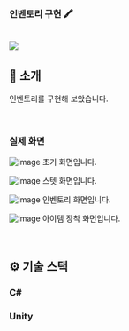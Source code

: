 
 ### 인벤토리 구현 🖍️
 
 <br/> [<img src="https://img.shields.io/badge/프로젝트 기간-2025.03.20~2025.03.26-fab2ac?style=flat&logo=&logoColor=white" />]()
 
 </div> 
 
 ## 📝 소개
 인벤토리를 구현해 보았습니다.
 
 
 <br />
 
 ### 실제 화면

![image](https://github.com/user-attachments/assets/c49886b1-5cbd-46b0-883b-1f3f3bcd53c6)
초기 화면입니다.

![image](https://github.com/user-attachments/assets/5bb7f998-7757-41ec-8e97-3e7a0625d65d)
스텟 화면입니다.

![image](https://github.com/user-attachments/assets/6de20710-34b3-4eae-8325-89e02039b16f)
인벤토리 화면입니다.

![image](https://github.com/user-attachments/assets/fa48315a-76d1-4a69-9005-bb9e106200c2)
아이템 장착 화면입니다.


 
 
 <br />
 
 ## ⚙ 기술 스택
 ### C#
 ### Unity
 </div> 



